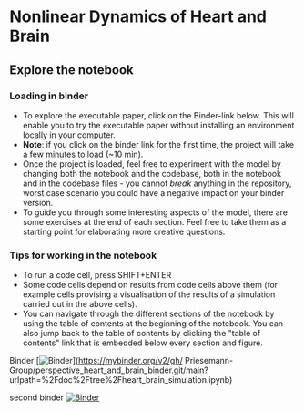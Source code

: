 # Nonlinear Dynamics of Heart and Brain

## Explore the notebook
### Loading in binder
* To explore the executable paper, click on the Binder-link below. This will enable 
you to try the executable paper without installing an environment locally in your 
computer.
* **Note**: if you click on the binder link for the first time, the project will take 
a few minutes to load (~10 min). 
* Once the project is loaded, feel free to experiment with the model by changing both 
the notebook and the codebase, both in the notebook and in the codebase files - you 
cannot _break_ anything in the repository, worst case scenario you could have a 
negative impact on your binder version.
* To guide you through some interesting aspects of the model, there are some 
exercises at the end of each section. Feel free to take them as a starting point for 
elaborating more creative questions.



### Tips for working in the notebook
* To run a code cell, press SHIFT+ENTER
* Some code cells depend on results from code cells above them (for example cells 
provising a visualisation of the results of a simulation carried out in the above 
cells).
* You can navigate through the different sections of the notebook by using the table 
of contents at the beginning of the notebook. You can also jump back to the table of 
contents by clicking the "table of contents" link that is embedded below every 
section and figure.


Binder [![Binder](https://mybinder.org/badge_logo.svg)](https://mybinder.org/v2/gh/
Priesemann-Group/perspective_heart_and_brain_binder.git/main?
urlpath=%2Fdoc%2Ftree%2Fheart_brain_simulation.ipynb)

second binder
[![Binder](https://mybinder.org/badge_logo.svg)](https://mybinder.org/v2/gh/Priesemann-Group/perspective_heart_and_brain_binder.git/main)
